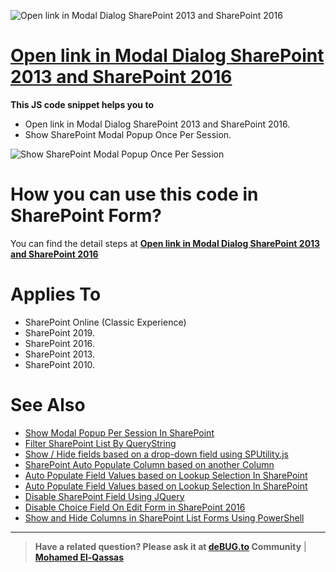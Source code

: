![Open link in Modal Dialog SharePoint 2013 and SharePoint 2016](https://i2.wp.com/spgeeks.devoworx.com/wp-content/uploads/2016/08/Open-link-in-Modal-Dialog-SharePoint-2016.png)
# [Open link in Modal Dialog SharePoint 2013 and SharePoint 2016](https://spgeeks.devoworx.com/open-link-via-modal-dialog-sharepoint/)

**This JS code snippet helps you to**

- Open link in Modal Dialog SharePoint 2013 and SharePoint 2016.
- Show SharePoint Modal Popup Once Per Session.

![Show SharePoint Modal Popup Once Per Session](https://i0.wp.com/spgeeks.devoworx.com/wp-content/uploads/2020/02/open-link-in-modal-pop-up-dialog-in-SharePoint-2016.png)

# How you can use this code in SharePoint Form?

You can find the detail steps at **[Open link in Modal Dialog SharePoint 2013 and SharePoint 2016](https://spgeeks.devoworx.com/open-link-via-modal-dialog-sharepoint/)**


# Applies To

- SharePoint Online (Classic Experience)
- SharePoint 2019.
- SharePoint 2016.
- SharePoint 2013.
- SharePoint 2010.

# See Also

- [Show Modal Popup Per Session In SharePoint](https://spgeeks.devoworx.com/load-fancybox-popup-in-first-load-of-sharepoint-site/)
- [Filter SharePoint List By QueryString](https://spgeeks.devoworx.com/open-filter-list-url-modal-dialog-sharepoint/)
- [Show / Hide fields based on a drop-down field using SPUtility.js](https://spgeeks.devoworx.com/show-hide-fields-based-on-a-drop-down-using-sputility-js/)
- [SharePoint Auto Populate Column based on another Column](https://spgeeks.devoworx.com/show-hide-fields-based-on-choice-field-selection-using-jquery-in-sharepoint/)
- [Auto Populate Field Values based on Lookup Selection In SharePoint](https://spgeeks.devoworx.com/auto-populate-column-based-on-another-column/)
- [Auto Populate Field Values based on Lookup Selection In SharePoint](https://spgeeks.devoworx.com/autofill-list-form-fields-based-on-lookup-selection-in-sharepoint/)
- [Disable SharePoint Field Using JQuery](https://spgeeks.devoworx.com/disable-field-edit-form-sharepoint/)
- [Disable Choice Field On Edit Form in SharePoint 2016](https://spgeeks.devoworx.com/read-only-choice-field-in-sharepoint/)
- [Show and Hide Columns in SharePoint List Forms Using PowerShell](https://spgeeks.devoworx.com/show-hide-columns-in-sharepoint-list-forms/)

--------------
> **Have a related question? Please ask it at [deBUG.to](https://deBUG.to) Community** | **[Mohamed El-Qassas](https://devoworx.com)**
